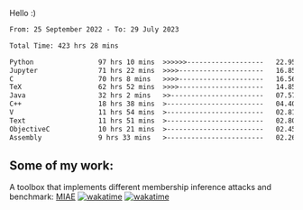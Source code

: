 Hello :)


<!--START_SECTION:waka-->

```txt
From: 25 September 2022 - To: 29 July 2023

Total Time: 423 hrs 28 mins

Python                97 hrs 10 mins  >>>>>>-------------------   22.95 %
Jupyter               71 hrs 22 mins  >>>>---------------------   16.85 %
C                     70 hrs 8 mins   >>>>---------------------   16.56 %
TeX                   62 hrs 52 mins  >>>>---------------------   14.85 %
Java                  32 hrs 2 mins   >>-----------------------   07.57 %
C++                   18 hrs 38 mins  >------------------------   04.40 %
V                     11 hrs 54 mins  >------------------------   02.81 %
Text                  11 hrs 51 mins  >------------------------   02.80 %
ObjectiveC            10 hrs 21 mins  >------------------------   02.45 %
Assembly              9 hrs 33 mins   >------------------------   02.26 %
```

<!--END_SECTION:waka-->

## Some of my work: 

A toolbox that implements different membership inference attacks and benchmark: [MIAE](https://github.com/RPI-DSPlab) [![wakatime](https://wakatime.com/badge/user/18ac89f5-baf8-49e6-a5ee-d9272435ce3a/project/3e6541fd-578f-4d9d-9080-f2a42b2d10e1.svg)](https://wakatime.com/badge/user/18ac89f5-baf8-49e6-a5ee-d9272435ce3a/project/3e6541fd-578f-4d9d-9080-f2a42b2d10e1) [![wakatime](https://wakatime.com/badge/user/18ac89f5-baf8-49e6-a5ee-d9272435ce3a/project/5d5826e9-c6d6-4d86-8b00-0d1608c5f167.svg)](https://wakatime.com/badge/user/18ac89f5-baf8-49e6-a5ee-d9272435ce3a/project/5d5826e9-c6d6-4d86-8b00-0d1608c5f167)
